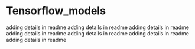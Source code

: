 # Tensorflow_models

adding details in readme
adding details in readme
adding details in readme
adding details in readme
adding details in readme
adding details in readme
adding details in readme
